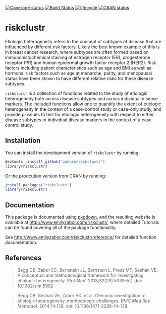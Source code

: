 
<!-- README.md is generated from README.Rmd. Please edit that file -->

[![Coverage
status](https://codecov.io/gh/zabore/riskclustr/branch/master/graph/badge.svg)](https://codecov.io/github/zabore/riskclustr?branch=master)
[![Build
Status](https://travis-ci.com/zabore/riskclustr.svg?branch=master)](https://travis-ci.com/zabore/riskclustr)
[![lifecycle](https://img.shields.io/badge/lifecycle-maturing-blue.svg)](https://www.tidyverse.org/lifecycle/#maturing)
[![CRAN
status](https://www.r-pkg.org/badges/version/riskclustr)](https://cran.r-project.org/package=riskclustr)

# riskclustr

Etiologic heterogeneity refers to the concept of subtypes of disease
that are influenced by different risk factors. Likely the best known
example of this is in breast cancer research, where subtypes are often
formed based on immunohistochemical staining of estrogen receptor (ER),
progesterone receptor (PR) and human epidermal growth factor receptor 2
(HER2). Risk factors including patient characteristics such as age and
BMI as well as hormonal risk factors such as age at menarche, parity,
and menopausal status have been shown to have different relative risks
for these disease subtypes.

`riskclustr` is a collection of functions related to the study of
etiologic heterogeneity both across disease subtypes and across
individual disease markers. The included functions allow one to quantify
the extent of etiologic heterogeneity in the context of a case-control
study or case-only study, and provide p-values to test for etiologic
heterogeneity with respect to either disease subtypes or individual
disease markers in the context of a case-control study.

## Installation

You can install the development version of `riskclustr` by running:

``` r
devtools::install_github("zabore/riskclustr")
library(riskclustr)
```

Or the prodcution version from CRAN by running:

``` r
install.packages("riskclustr")
library(riskclustr)
```

## Documentation

This package is documented using
[pkgdown](https://pkgdown.r-lib.org/articles/pkgdown.html), and the
resulting website is available at
<http://www.emilyzabor.com/riskclustr/>, where detailed Tutorials can be
found covering all of the package functionality.

See <http://www.emilyzabor.com/riskclustr/reference/> for detailed
function documentation.

## References

> Begg CB, Zabor EC, Bernstein JL, Bernstein L, Press MF, Seshan VE. A
> conceptual and methodological framework for investigating etiologic
> heterogeneity. *Stat Med.* 2013;32(29):5039-52. doi: 10.1002/sim.5902

> Begg CB, Seshan VE, Zabor EC, et al. Genomic investigation of
> etiologic heterogeneity: methodologic challenges. *BMC Med Res
> Methodol.* 2014;14:138. doi: 10.1186/1471-2288-14-138
